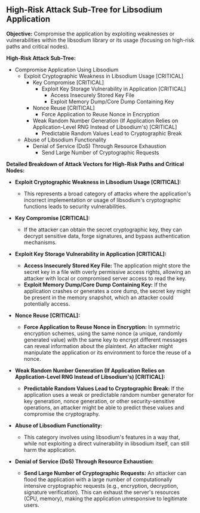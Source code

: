 ## High-Risk Attack Sub-Tree for Libsodium Application

**Objective:** Compromise the application by exploiting weaknesses or vulnerabilities within the libsodium library or its usage (focusing on high-risk paths and critical nodes).

**High-Risk Attack Sub-Tree:**

*   Compromise Application Using Libsodium
    *   Exploit Cryptographic Weakness in Libsodium Usage [CRITICAL]
        *   Key Compromise [CRITICAL]
            *   Exploit Key Storage Vulnerability in Application [CRITICAL]
                *   Access Insecurely Stored Key File
                *   Exploit Memory Dump/Core Dump Containing Key
        *   Nonce Reuse [CRITICAL]
            *   Force Application to Reuse Nonce in Encryption
        *   Weak Random Number Generation (If Application Relies on Application-Level RNG Instead of Libsodium's) [CRITICAL]
            *   Predictable Random Values Lead to Cryptographic Break
    *   Abuse of Libsodium Functionality
        *   Denial of Service (DoS) Through Resource Exhaustion
            *   Send Large Number of Cryptographic Requests

**Detailed Breakdown of Attack Vectors for High-Risk Paths and Critical Nodes:**

*   **Exploit Cryptographic Weakness in Libsodium Usage [CRITICAL]:**
    *   This represents a broad category of attacks where the application's incorrect implementation or usage of libsodium's cryptographic functions leads to security vulnerabilities.

*   **Key Compromise [CRITICAL]:**
    *   If the attacker can obtain the secret cryptographic key, they can decrypt sensitive data, forge signatures, and bypass authentication mechanisms.

*   **Exploit Key Storage Vulnerability in Application [CRITICAL]:**
    *   **Access Insecurely Stored Key File:** The application might store the secret key in a file with overly permissive access rights, allowing an attacker with local or compromised server access to read the key.
    *   **Exploit Memory Dump/Core Dump Containing Key:**  If the application crashes or generates a core dump, the secret key might be present in the memory snapshot, which an attacker could potentially access.

*   **Nonce Reuse [CRITICAL]:**
    *   **Force Application to Reuse Nonce in Encryption:** In symmetric encryption schemes, using the same nonce (a unique, randomly generated value) with the same key to encrypt different messages can reveal information about the plaintext. An attacker might manipulate the application or its environment to force the reuse of a nonce.

*   **Weak Random Number Generation (If Application Relies on Application-Level RNG Instead of Libsodium's) [CRITICAL]:**
    *   **Predictable Random Values Lead to Cryptographic Break:** If the application uses a weak or predictable random number generator for key generation, nonce generation, or other security-sensitive operations, an attacker might be able to predict these values and compromise the cryptography.

*   **Abuse of Libsodium Functionality:**
    *   This category involves using libsodium's features in a way that, while not exploiting a direct vulnerability in libsodium itself, can still harm the application.

*   **Denial of Service (DoS) Through Resource Exhaustion:**
    *   **Send Large Number of Cryptographic Requests:** An attacker can flood the application with a large number of computationally intensive cryptographic requests (e.g., encryption, decryption, signature verification). This can exhaust the server's resources (CPU, memory), making the application unresponsive to legitimate users.